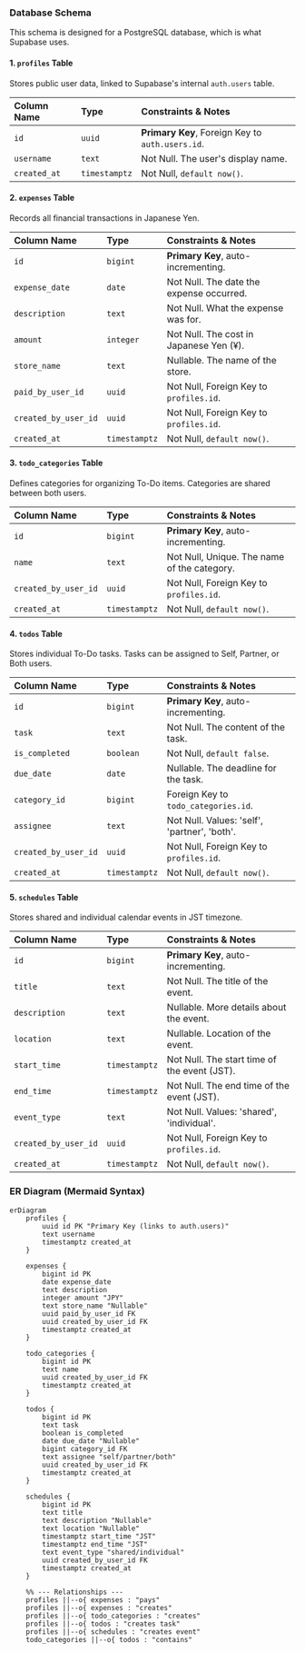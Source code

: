 
### **Database Schema**

This schema is designed for a PostgreSQL database, which is what Supabase uses.

#### **1. `profiles` Table**
Stores public user data, linked to Supabase's internal `auth.users` table.

| Column Name | Type | Constraints & Notes |
| :--- | :--- | :--- |
| `id` | `uuid` | **Primary Key**, Foreign Key to `auth.users.id`. |
| `username` | `text` | Not Null. The user's display name. |
| `created_at` | `timestamptz` | Not Null, `default now()`. |

#### **2. `expenses` Table**
Records all financial transactions in Japanese Yen.

| Column Name | Type | Constraints & Notes |
| :--- | :--- | :--- |
| `id` | `bigint` | **Primary Key**, auto-incrementing. |
| `expense_date` | `date` | Not Null. The date the expense occurred. |
| `description` | `text` | Not Null. What the expense was for. |
| `amount` | `integer` | Not Null. The cost in Japanese Yen (¥). |
| `store_name` | `text` | Nullable. The name of the store. |
| `paid_by_user_id` | `uuid` | Not Null, Foreign Key to `profiles.id`. |
| `created_by_user_id` | `uuid` | Not Null, Foreign Key to `profiles.id`. |
| `created_at` | `timestamptz` | Not Null, `default now()`. |

#### **3. `todo_categories` Table**
Defines categories for organizing To-Do items. Categories are shared between both users.

| Column Name | Type | Constraints & Notes |
| :--- | :--- | :--- |
| `id` | `bigint` | **Primary Key**, auto-incrementing. |
| `name` | `text` | Not Null, Unique. The name of the category. |
| `created_by_user_id` | `uuid` | Not Null, Foreign Key to `profiles.id`. |
| `created_at` | `timestamptz` | Not Null, `default now()`. |

#### **4. `todos` Table**
Stores individual To-Do tasks. Tasks can be assigned to Self, Partner, or Both users.

| Column Name | Type | Constraints & Notes |
| :--- | :--- | :--- |
| `id` | `bigint` | **Primary Key**, auto-incrementing. |
| `task` | `text` | Not Null. The content of the task. |
| `is_completed`| `boolean` | Not Null, `default false`. |
| `due_date` | `date` | Nullable. The deadline for the task. |
| `category_id` | `bigint` | Foreign Key to `todo_categories.id`. |
| `assignee` | `text` | Not Null. Values: 'self', 'partner', 'both'. |
| `created_by_user_id`| `uuid` | Not Null, Foreign Key to `profiles.id`. |
| `created_at` | `timestamptz` | Not Null, `default now()`. |

#### **5. `schedules` Table**
Stores shared and individual calendar events in JST timezone.

| Column Name | Type | Constraints & Notes |
| :--- | :--- | :--- |
| `id` | `bigint` | **Primary Key**, auto-incrementing. |
| `title` | `text` | Not Null. The title of the event. |
| `description`| `text` | Nullable. More details about the event. |
| `location` | `text` | Nullable. Location of the event. |
| `start_time`| `timestamptz` | Not Null. The start time of the event (JST). |
| `end_time` | `timestamptz` | Not Null. The end time of the event (JST). |
| `event_type` | `text` | Not Null. Values: 'shared', 'individual'. |
| `created_by_user_id`| `uuid` | Not Null, Foreign Key to `profiles.id`. |
| `created_at` | `timestamptz` | Not Null, `default now()`. |


### **ER Diagram (Mermaid Syntax)**


```mermaid
erDiagram
    profiles {
        uuid id PK "Primary Key (links to auth.users)"
        text username
        timestamptz created_at
    }

    expenses {
        bigint id PK
        date expense_date
        text description
        integer amount "JPY"
        text store_name "Nullable"
        uuid paid_by_user_id FK
        uuid created_by_user_id FK
        timestamptz created_at
    }

    todo_categories {
        bigint id PK
        text name
        uuid created_by_user_id FK
        timestamptz created_at
    }

    todos {
        bigint id PK
        text task
        boolean is_completed
        date due_date "Nullable"
        bigint category_id FK
        text assignee "self/partner/both"
        uuid created_by_user_id FK
        timestamptz created_at
    }

    schedules {
        bigint id PK
        text title
        text description "Nullable"
        text location "Nullable"
        timestamptz start_time "JST"
        timestamptz end_time "JST"
        text event_type "shared/individual"
        uuid created_by_user_id FK
        timestamptz created_at
    }

    %% --- Relationships ---
    profiles ||--o{ expenses : "pays"
    profiles ||--o{ expenses : "creates"
    profiles ||--o{ todo_categories : "creates"
    profiles ||--o{ todos : "creates task"
    profiles ||--o{ schedules : "creates event"
    todo_categories ||--o{ todos : "contains"
```